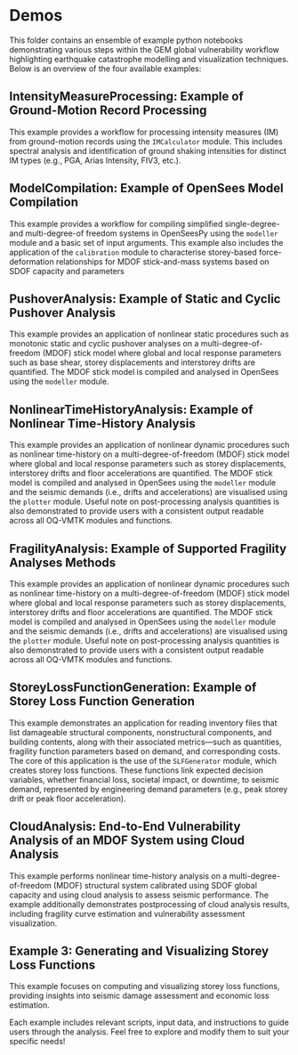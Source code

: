 # Demos

This folder contains an ensemble of example python notebooks demonstrating various steps within the GEM global vulnerability workflow highlighting earthquake catastrophe modelling and visualization techniques. Below is an overview of the four available examples:

## IntensityMeasureProcessing:  Example of Ground-Motion Record Processing
This example provides a workflow for processing intensity measures (IM) from ground-motion records using the `IMCalculator` module. This includes  spectral analysis and identification of ground shaking intensities for distinct IM types (e.g., PGA, Arias Intensity, FIV3, etc.).

## ModelCompilation: Example of OpenSees Model Compilation
This example provides a workflow for compiling simplified single-degree- and multi-degree-of freedom systems in OpenSeesPy using the `modeller` module and a basic set of input arguments. This example also includes the application of the `calibration` module to characterise storey-based force-deformation relationships for MDOF stick-and-mass systems based on SDOF capacity and parameters

## PushoverAnalysis: Example of Static and Cyclic Pushover Analysis
This example provides an application of nonlinear static procedures such as monotonic static and cyclic pushover analyses on a multi-degree-of-freedom (MDOF) stick model where global and local response parameters such as base shear, storey displacements and interstorey drifts are quantified.
The MDOF stick model is compiled and analysed in OpenSees using the `modeller` module.

## NonlinearTimeHistoryAnalysis: Example of Nonlinear Time-History Analysis
This example provides an application of nonlinear dynamic procedures such as nonlinear time-history on a multi-degree-of-freedom (MDOF) stick model where global and local response parameters such as storey displacements, interstorey drifts and floor accelerations are quantified.
The MDOF stick model is compiled and analysed in OpenSees using the `modeller` module and the seismic demands (i.e., drifts and accelerations) are visualised using the `plotter` module. Useful note on post-processing analysis quantities is also demonstrated to provide users with a consistent output readable across all OQ-VMTK modules and functions.

## FragilityAnalysis: Example of Supported Fragility Analyses Methods
This example provides an application of nonlinear dynamic procedures such as nonlinear time-history on a multi-degree-of-freedom (MDOF) stick model where global and local response parameters such as storey displacements, interstorey drifts and floor accelerations are quantified.
The MDOF stick model is compiled and analysed in OpenSees using the `modeller` module and the seismic demands (i.e., drifts and accelerations) are visualised using the `plotter` module. Useful note on post-processing analysis quantities is also demonstrated to provide users with a consistent output readable across all OQ-VMTK modules and functions.

## StoreyLossFunctionGeneration: Example of Storey Loss Function Generation
This example demonstrates an application for reading inventory files that list damageable structural components, nonstructural components, and building contents, along with their associated metrics—such as quantities, fragility function parameters based on demand, and corresponding costs. The core of this application is the use of the `SLFGenerator` module, which creates storey loss functions. These functions link expected decision variables, whether financial loss, societal impact, or downtime, to seismic demand, represented by engineering demand parameters (e.g., peak storey drift or peak floor acceleration).

## CloudAnalysis: End-to-End Vulnerability Analysis of an MDOF System using Cloud Analysis
This example performs nonlinear time-history analysis on a multi-degree-of-freedom (MDOF) structural system calibrated using SDOF global capacity and using cloud analysis to assess seismic performance. The example additionally demonstrates postprocessing of cloud analysis results, including fragility curve estimation and vulnerability assessment visualization.

## Example 3: Generating and Visualizing Storey Loss Functions
This example focuses on computing and visualizing storey loss functions, providing insights into seismic damage assessment and economic loss estimation.

Each example includes relevant scripts, input data, and instructions to guide users through the analysis. Feel free to explore and modify them to suit your specific needs!
